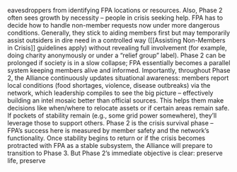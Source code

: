eavesdroppers from identifying FPA locations or resources. Also, Phase 2 often sees growth by necessity – people in crisis seeking help. FPA has to decide how to handle non-member requests now under more dangerous conditions. Generally, they stick to aiding members first but may temporarily assist outsiders in dire need in a controlled way ([[Assisting Non-Members in Crisis]] guidelines apply) without revealing full involvement (for example, doing charity anonymously or under a “relief group” label). Phase 2 can be prolonged if society is in a slow collapse; FPA essentially becomes a parallel system keeping members alive and informed. Importantly, throughout Phase 2, the Alliance continuously updates situational awareness: members report local conditions (food shortages, violence, disease outbreaks) via the network, which leadership compiles to see the big picture – effectively building an intel mosaic better than official sources. This helps them make decisions like when/where to relocate assets or if certain areas remain safe. If pockets of stability remain (e.g., some grid power somewhere), they’ll leverage those to support others. Phase 2 is the crisis survival phase – FPA’s success here is measured by member safety and the network’s functionality. Once stability begins to return or if the crisis becomes protracted with FPA as a stable subsystem, the Alliance will prepare to transition to Phase 3. But Phase 2’s immediate objective is clear: preserve life, preserve